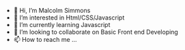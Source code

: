 - 👋 Hi, I’m Malcolm Simmons
- 👀 I’m interested in Html/CSS/Javascript
- 🌱 I’m currently learning Javascript
- 💞️ I’m looking to collaborate on Basic Front end Developing
- 📫 How to reach me ...

<!---
Malcolm SImmons is a ✨ special ✨ repository because its `README.md` (this file) appears on your GitHub profile.
You can click the Preview link to take a look at your changes.
--->
